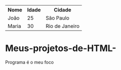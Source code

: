 <table>
  <tr>
    <th>Nome</th>
    <th>Idade</th>
    <th>Cidade</th>
  </tr>
  <tr>
    <td>João</td>
    <td>25</td>
    <td>São Paulo</td>
  </tr>
  <tr>
    <td>Maria</td>
    <td>30</td>
    <td>Rio de Janeiro</td>
  </tr>
</table><html>


# Meus-projetos-de-HTML-
Programa é o meu foco 
